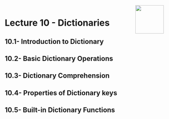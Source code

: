 <img align="right" width="90" height="90" src="https://github.com/cs-MohamedAyman/Computer-Science-Textbooks/blob/master/logos/python.jpg">

# Lecture 10 - Dictionaries
## 10.1- Introduction to Dictionary
## 10.2- Basic Dictionary Operations
## 10.3- Dictionary Comprehension
## 10.4- Properties of Dictionary keys
## 10.5- Built-in Dictionary Functions
